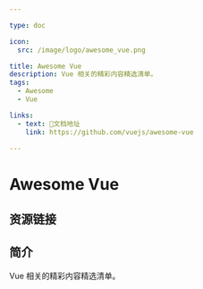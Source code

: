 ```yaml
---

type: doc

icon:
  src: /image/logo/awesome_vue.png

title: Awesome Vue
description: Vue 相关的精彩内容精选清单。
tags:
  - Awesome
  - Vue

links:
  - text: 📖文档地址
    link: https://github.com/vuejs/awesome-vue

---
```


<ShowLogo />

# Awesome Vue

<ShowTags />

<ShowBreadcrumb />

## 资源链接

<ShowLinks />

## 简介

Vue 相关的精彩内容精选清单。
